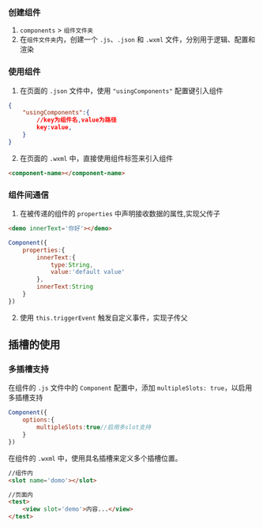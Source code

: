 ### 创建组件

1. `components` > `组件文件夹` 
2. 在`组件文件夹`内，创建一个 `.js`、`.json` 和 `.wxml` 文件，分别用于逻辑、配置和渲染

### 使用组件

1. 在页面的 `.json` 文件中，使用 `"usingComponents"` 配置键引入组件

```json
{
    "usingComponents":{
        //key为组件名,value为路径	
        key:value,
    }
}
```

2. 在页面的 `.wxml` 中，直接使用组件标签来引入组件

```html
<component-name></component-name>
```

### 组件间通信

1. 在被传递的组件的 `properties` 中声明接收数据的属性,实现父传子

```html
<demo innerText='你好'></demo>
```

```js
Component({
    properties:{
        innerText:{
            type:String,
            value:'default value'
        },
        innerText:String
    }
})
```



2. 使用 `this.triggerEvent` 触发自定义事件，实现子传父



## 插槽的使用

### 多插槽支持

在组件的 `.js` 文件中的 `Component` 配置中，添加 `multipleSlots: true`，以启用多插槽支持

```js
Component({
    options:{
        multipleSlots:true//启用多slot支持
    }
})
```

在组件的 `.wxml` 中，使用具名插槽来定义多个插槽位置。

```html
//组件内
<slot name='domo'></slot>

//页面内
<test>
    <view slot='demo'>内容...</view>
</test>
```